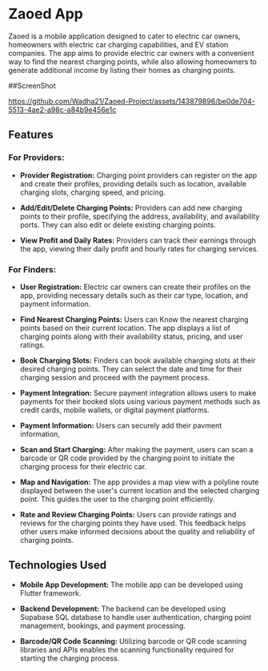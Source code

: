 # Zaoed App

Zaoed is a mobile application designed to cater to electric car owners, homeowners with electric car charging capabilities, and EV station companies. The app aims to provide electric car owners with a convenient way to find the nearest charging points, while also allowing homeowners to generate additional income by listing their homes as charging points.

##ScreenShot


https://github.com/Wadha21/Zaoed-Project/assets/143879896/be0de704-5513-4ae2-a98c-a84b9e456e1c



## Features

### For Providers:

- **Provider Registration:** Charging point providers can register on the app and create their profiles, providing details such as location, available charging slots, charging speed, and pricing.

- **Add/Edit/Delete Charging Points:** Providers can add new charging points to their profile, specifying the address, availability, and availability ports. They can also edit or delete existing charging points.

- **View Profit and Daily Rates:** Providers can track their earnings through the app, viewing their daily profit and hourly rates for charging services.

### For Finders:

- **User Registration:** Electric car owners can create their profiles on the app, providing necessary details such as their car type, location, and payment information.

- **Find Nearest Charging Points:** Users can Know the nearest charging points based on their current location. The app displays a list of charging points along with their availability status, pricing, and user ratings.

- **Book Charging Slots:** Finders can book available charging slots at their desired charging points. They can select the date and time for their charging session and proceed with the payment process.

- **Payment Integration:** Secure payment integration allows users to make payments for their booked slots using various payment methods such as credit cards, mobile wallets, or digital payment platforms.

- **Payment Information:** Users can securely add their pavment information,

- **Scan and Start Charging:** After making the payment, users can scan a barcode or QR code provided by the charging point to initiate the charging process for their electric car.
- **Map and Navigation:** The app provides a map view with a polyline route displayed between the user's current location and the selected charging point. This guides the user to the charging point efficiently.

- **Rate and Review Charging Points:** Users can provide ratings and reviews for the charging points they have used. This feedback helps other users make informed decisions about the quality and reliability of charging points.

## Technologies Used

- **Mobile App Development:** The mobile app can be developed using Flutter framework.

- **Backend Development:** The backend can be developed using Supabase SQL database to handle user authentication, charging point management, bookings, and payment processing.

- **Barcode/QR Code Scanning:** Utilizing barcode or QR code scanning libraries and APIs enables the scanning functionality required for starting the charging process.
